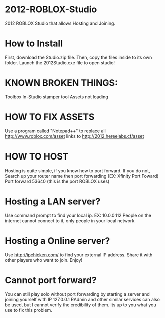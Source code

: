 # 2012-ROBLOX-Studio

2012 ROBLOX Studio that allows Hosting and Joining.

# How to Install

First, download the Studio.zip file. Then, copy the files inside to its own folder.
Launch the 2012Studio.exe file to open studio!

# KNOWN BROKEN THINGS:

Toolbox
In-Studio stamper tool
Assets not loading

# HOW TO FIX ASSETS

Use a program called "Notepad++" to replace all http://www.roblox.com/asset links to http://2012.hereelabs.cf/asset

# HOW TO HOST

Hosting is quite simple, if you know how to port forward. If you do not,
Search up your router name then port forwarding (EX: Xfinity Port Foward)
Port forward 53640 (this is the port ROBLOX uses)

# Hosting a LAN server?

Use command prompt to find your local ip.
EX: 10.0.0.112
People on the internet cannot connect to it, only people in your local network.

# Hosting a Online server?

Use http://ipchicken.com/ to find your external IP address.
Share it with other players who want to join.
Enjoy!

# Cannot port forward?

You can still play solo without port forwarding by starting a server and joining yourself with IP 127.0.0.1
RAdmin and other similar services can also be used, but I cannot verify the credibility of them. Its up to you what you use to fix this problem.
